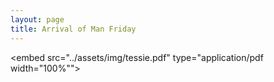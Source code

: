 ```yaml
---
layout: page
title: Arrival of Man Friday
---
```


<embed src="../assets/img/tessie.pdf" type="application/pdf width="100%"">

<object data="../assets/img/tessie.pdf" type="application/pdf" width="100%"> 
</object>
